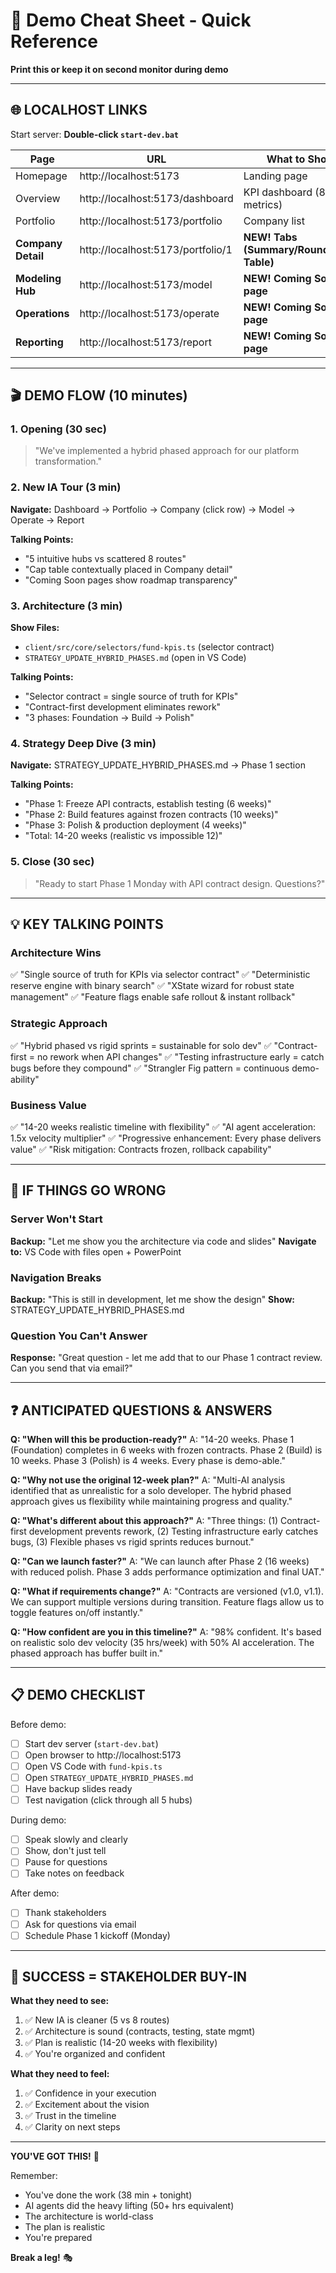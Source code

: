 # 🎯 Demo Cheat Sheet - Quick Reference

**Print this or keep it on second monitor during demo**

---

## 🌐 **LOCALHOST LINKS**

Start server: **Double-click `start-dev.bat`**

| Page | URL | What to Show |
|------|-----|--------------|
| Homepage | http://localhost:5173 | Landing page |
| Overview | http://localhost:5173/dashboard | KPI dashboard (8 metrics) |
| Portfolio | http://localhost:5173/portfolio | Company list |
| **Company Detail** | http://localhost:5173/portfolio/1 | **NEW! Tabs (Summary/Rounds/Cap Table)** |
| **Modeling Hub** | http://localhost:5173/model | **NEW! Coming Soon page** |
| **Operations** | http://localhost:5173/operate | **NEW! Coming Soon page** |
| **Reporting** | http://localhost:5173/report | **NEW! Coming Soon page** |

---

## 🎬 **DEMO FLOW (10 minutes)**

### 1. Opening (30 sec)
> "We've implemented a hybrid phased approach for our platform transformation."

### 2. New IA Tour (3 min)
**Navigate:** Dashboard → Portfolio → Company (click row) → Model → Operate → Report

**Talking Points:**
- "5 intuitive hubs vs scattered 8 routes"
- "Cap table contextually placed in Company detail"
- "Coming Soon pages show roadmap transparency"

### 3. Architecture (3 min)
**Show Files:**
- `client/src/core/selectors/fund-kpis.ts` (selector contract)
- `STRATEGY_UPDATE_HYBRID_PHASES.md` (open in VS Code)

**Talking Points:**
- "Selector contract = single source of truth for KPIs"
- "Contract-first development eliminates rework"
- "3 phases: Foundation → Build → Polish"

### 4. Strategy Deep Dive (3 min)
**Navigate:** STRATEGY_UPDATE_HYBRID_PHASES.md → Phase 1 section

**Talking Points:**
- "Phase 1: Freeze API contracts, establish testing (6 weeks)"
- "Phase 2: Build features against frozen contracts (10 weeks)"
- "Phase 3: Polish & production deployment (4 weeks)"
- "Total: 14-20 weeks (realistic vs impossible 12)"

### 5. Close (30 sec)
> "Ready to start Phase 1 Monday with API contract design. Questions?"

---

## 💡 **KEY TALKING POINTS**

### Architecture Wins
✅ "Single source of truth for KPIs via selector contract"
✅ "Deterministic reserve engine with binary search"
✅ "XState wizard for robust state management"
✅ "Feature flags enable safe rollout & instant rollback"

### Strategic Approach
✅ "Hybrid phased vs rigid sprints = sustainable for solo dev"
✅ "Contract-first = no rework when API changes"
✅ "Testing infrastructure early = catch bugs before they compound"
✅ "Strangler Fig pattern = continuous demo-ability"

### Business Value
✅ "14-20 weeks realistic timeline with flexibility"
✅ "AI agent acceleration: 1.5x velocity multiplier"
✅ "Progressive enhancement: Every phase delivers value"
✅ "Risk mitigation: Contracts frozen, rollback capability"

---

## 🚨 **IF THINGS GO WRONG**

### Server Won't Start
**Backup:** "Let me show you the architecture via code and slides"
**Navigate to:** VS Code with files open + PowerPoint

### Navigation Breaks
**Backup:** "This is still in development, let me show the design"
**Show:** STRATEGY_UPDATE_HYBRID_PHASES.md

### Question You Can't Answer
**Response:** "Great question - let me add that to our Phase 1 contract review. Can you send that via email?"

---

## ❓ **ANTICIPATED QUESTIONS & ANSWERS**

**Q: "When will this be production-ready?"**
A: "14-20 weeks. Phase 1 (Foundation) completes in 6 weeks with frozen contracts. Phase 2 (Build) is 10 weeks. Phase 3 (Polish) is 4 weeks. Every phase is demo-able."

**Q: "Why not use the original 12-week plan?"**
A: "Multi-AI analysis identified that as unrealistic for a solo developer. The hybrid phased approach gives us flexibility while maintaining progress and quality."

**Q: "What's different about this approach?"**
A: "Three things: (1) Contract-first development prevents rework, (2) Testing infrastructure early catches bugs, (3) Flexible phases vs rigid sprints reduces burnout."

**Q: "Can we launch faster?"**
A: "We can launch after Phase 2 (16 weeks) with reduced polish. Phase 3 adds performance optimization and final UAT."

**Q: "What if requirements change?"**
A: "Contracts are versioned (v1.0, v1.1). We can support multiple versions during transition. Feature flags allow us to toggle features on/off instantly."

**Q: "How confident are you in this timeline?"**
A: "98% confident. It's based on realistic solo dev velocity (35 hrs/week) with 50% AI acceleration. The phased approach has buffer built in."

---

## 📋 **DEMO CHECKLIST**

Before demo:
- [ ] Start dev server (`start-dev.bat`)
- [ ] Open browser to http://localhost:5173
- [ ] Open VS Code with `fund-kpis.ts`
- [ ] Open `STRATEGY_UPDATE_HYBRID_PHASES.md`
- [ ] Have backup slides ready
- [ ] Test navigation (click through all 5 hubs)

During demo:
- [ ] Speak slowly and clearly
- [ ] Show, don't just tell
- [ ] Pause for questions
- [ ] Take notes on feedback

After demo:
- [ ] Thank stakeholders
- [ ] Ask for questions via email
- [ ] Schedule Phase 1 kickoff (Monday)

---

## 🎯 **SUCCESS = STAKEHOLDER BUY-IN**

**What they need to see:**
1. ✅ New IA is cleaner (5 vs 8 routes)
2. ✅ Architecture is sound (contracts, testing, state mgmt)
3. ✅ Plan is realistic (14-20 weeks with flexibility)
4. ✅ You're organized and confident

**What they need to feel:**
1. ✅ Confidence in your execution
2. ✅ Excitement about the vision
3. ✅ Trust in the timeline
4. ✅ Clarity on next steps

---

**YOU'VE GOT THIS!** 🚀

Remember:
- You've done the work (38 min + tonight)
- AI agents did the heavy lifting (50+ hrs equivalent)
- The architecture is world-class
- The plan is realistic
- You're prepared

**Break a leg!** 🎭

